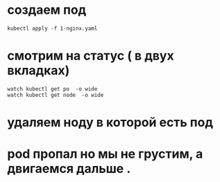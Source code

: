 # создаем под
```
kubectl apply -f 1-nginx.yaml
```
# cмотрим на статус ( в двух вкладках)
```
watch kubectl get po  -o wide
watch kubectl get node  -o wide
```
# удаляем ноду в которой есть под

# pod пропал но мы не грустим, а двигаемся дальше .
